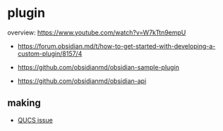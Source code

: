 # plugin

overview: https://www.youtube.com/watch?v=W7kTtn9empU

- https://forum.obsidian.md/t/how-to-get-started-with-developing-a-custom-plugin/8157/4

- https://github.com/obsidianmd/obsidian-sample-plugin
- https://github.com/obsidianmd/obsidian-api


## making

- [QUCS issue](https://forum.obsidian.md/t/qucs-schematics-editor-for-electronic-notes/48849)
